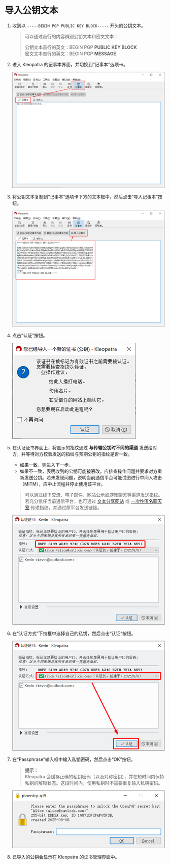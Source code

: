 # 导入公钥文本

1. 收到以 `-----BEGIN PGP PUBLIC KEY BLOCK-----` 开头的公钥文本。

    > 可以通过首行的内容辨别公钥文本和密文文本：
    >
    > 公钥文本首行的英文：BEGIN PGP **PUBLIC KEY BLOCK**  
    > 密文文本首行的英文：BEGIN PGP **MESSAGE**

2. 进入 Kleopatra 的记事本界面，并切换到“记事本”选项卡。

    ![记事本](shared/notepad.png)

3. 将公钥文本复制到“记事本”选项卡下方的文本框中，然后点击“导入记事本”按钮。

    ![粘贴公钥和导入记事本](import-public-key/paste-and-import.png)

4. 点击“认证”按钮。

    ![开始认证公钥](import-public-key/start-certifying.png)

5. <a id="fingerprint"></a>在认证证书界面上，将显示的指纹通过 **与传输公钥时不同的渠道** 发送给对方，并等待对方校验发送的指纹与预期公钥的指纹是否一致。

    - 如果一致，则进入下一步。
    - 如果不一致，表明收到的公钥可能被篡改，应排查操作问题并要求对方重新发送公钥。若未发现问题，说明当前通信平台可能试图进行中间人攻击（MITM），应中止流程并停止使用该平台。

    > 可以通过线下交流、电子邮件、网站公示或游戏聊天等渠道发送指纹。若充分信任当前通信平台，也可通过 [文本分享网站](../pastebin.md) 或 [一次性匿名聊天室](../communication-platform.md) 传递指纹，并通过原平台发送链接。

    ![检查指纹](import-public-key/check-fingerprint.png)

6. 在“认证方式”下拉框中选择自己的私钥，然后点击“认证”按钮。

    ![认证公钥](import-public-key/certify.png)

7. 在“Passphrase”输入框中输入私钥密码，然后点击“OK”按钮。

    > **提示：**  
    > Kleopatra 会缓存正确的私钥密码（以及对称密钥），并在短时间内保持私钥的解锁状态。这段时间内，使用私钥时不需要重复输入私钥密码。

    ![输入私钥密码](shared/enter-private-key-passphrase.png)

8. 已导入的公钥会显示在 Kleopatra 的证书管理界面中。